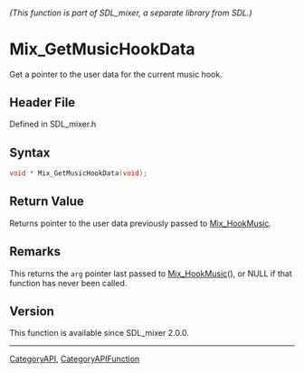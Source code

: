 ###### (This function is part of SDL_mixer, a separate library from SDL.)
# Mix_GetMusicHookData

Get a pointer to the user data for the current music hook.

## Header File

Defined in SDL_mixer.h

## Syntax

```c
void * Mix_GetMusicHookData(void);

```

## Return Value

Returns pointer to the user data previously passed to
[Mix_HookMusic](Mix_HookMusic).

## Remarks

This returns the `arg` pointer last passed to
[Mix_HookMusic](Mix_HookMusic)(), or NULL if that function has never been
called.

## Version

This function is available since SDL_mixer 2.0.0.

----
[CategoryAPI](CategoryAPI), [CategoryAPIFunction](CategoryAPIFunction)

